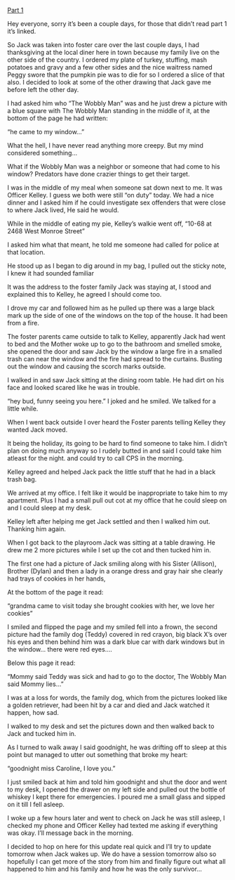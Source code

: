 [Part 1](https://www.reddit.com/r/nosleep/comments/181u02j/has_anyone_heard_of_the_wobbly_man/)

Hey everyone, sorry it’s been a couple days, for those that didn’t read part 1 it’s linked.   
  
So Jack was taken into foster care over the last couple days, I had thanksgiving at the local diner here in town because my family live on the other side of the country. I ordered my plate of turkey, stuffing, mash potatoes and gravy and a few other sides and the nice waitress named Peggy swore that the pumpkin pie was to die for so I ordered a slice of that also. I decided to look at some of the other drawing that Jack gave me before left the other day.   
  
I had asked him who “The Wobbly Man” was and he just drew a picture with a blue square with The Wobbly Man standing in the middle of it, at the bottom of the page he had written:   
“he came to my window…”   
  
What the hell, I have never read anything more creepy. But my mind considered something…   
  
What if the Wobbly Man was a neighbor or someone that had come to his window? Predators have done crazier things to get their target.   
  
I was in the middle of my meal when someone sat down next to me. It was Officer Kelley. I guess we both were still “on duty” today. We had a nice dinner and I asked him if he could investigate sex offenders that were close to where Jack lived, He said he would.   
  
While in the middle of eating my pie, Kelley’s walkie went off, “10-68 at 2468 West Monroe Street”   
  
I asked him what that meant, he told me someone had called for police at that location.  
  
He stood up as I began to dig around in my bag, I pulled out the sticky note, I knew it had sounded familiar   
  
It was the address to the foster family Jack was staying at,  I stood and explained this to Kelley, he agreed I should come too.   
  
I drove my car and followed him as he pulled up there was a large black mark up the side of one of the windows on the top of the house. It had been from a fire.   
  
The foster parents came outside to talk to Kelley, apparently Jack had went to bed and the Mother woke up to go to the bathroom and smelled smoke, she opened the door and saw Jack by the window a large fire in a smalled trash can near the window and the fire had spread to the curtains. Busting out the window and causing the scorch marks outside.   
  
I walked in and saw Jack sitting at the dining room table. He had dirt on his face and looked scared like he was in trouble.   
  
“hey bud, funny seeing you here.” I joked and he smiled. We talked for a little while.   
When I went back outside I over heard the Foster parents telling Kelley they wanted Jack moved.   
   
It being the holiday, its going to be hard to find someone to take him. I didn’t plan on doing much anyway so I rudely butted in and said I could take him atleast for the night. and could try to call CPS in the morning.   
Kelley agreed and helped Jack pack the little stuff that he had in a black trash bag.   
  
We arrived at my office. I felt like it would be inappropriate to take him to my apartment. Plus I had a small pull out cot at my office that he could sleep on and I could sleep at my desk.   
  
Kelley left after helping me get Jack settled and then I walked him out. Thanking him again.   
  
When I got back to the playroom Jack was sitting at a table drawing. He drew me 2 more pictures while I set up the cot and then tucked him in.   
  
The first one had a picture of Jack smiling along with his Sister (Allison), Brother (Dylan) and then a lady in a orange dress and gray hair she clearly had trays of cookies in her hands,   
At the bottom of the page it read:   
  
“grandma came to visit today she brought cookies with her, we love her cookies”   
  
I smiled and flipped the page and my smiled fell into a frown, the second picture had the family dog (Teddy) covered in red crayon, big black X’s over his eyes and then behind him was a dark blue car with dark windows but in the window… there were red eyes….   
  
Below this page it read:   
  
“Mommy said Teddy was sick and had to go to the doctor, The Wobbly Man said Mommy lies…”   
  
I was at a loss for words, the family dog, which from the pictures looked like a golden retriever, had been hit by a car and died and Jack watched it happen, how sad.   
  
I walked to my desk and set the pictures down and then walked back to Jack and tucked him in.   
  
As I turned to walk away I said goodnight, he was drifting off to sleep at this point but managed to utter out something that broke my heart:   
  
“goodnight miss Caroline, I love you.”   
  
I just smiled back at him and told him goodnight and shut the door and went to my desk, I opened the drawer on my left side and pulled out the bottle of whiskey I kept there for emergencies. I poured me a small glass and sipped on it till I fell asleep.   
  
I woke up a few hours later and went to check on Jack he was still asleep, I checked my phone and Officer Kelley had texted me asking if everything was okay. I’ll message back in the morning.   
  
I decided to hop on here for this update real quick and I’ll try to update tomorrow when Jack wakes up. We do have a session tomorrow also so hopefully I can get more of the story from him and finally figure out what all happened to him and his family and how he was the only survivor…   
  
